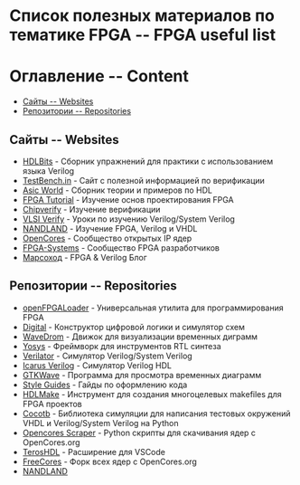 # Список полезных материалов по тематике FPGA -- FPGA useful list

# Оглавление -- Content

* [Сайты -- Websites](#Сайты----Websites)
* [Репозитории -- Repositories](#Репозитории----Repositories)

## Сайты -- Websites

* [HDLBits](https://hdlbits.01xz.net/wiki/Main_Page) - Сборник упражнений для практики с использованием языка Verilog
* [TestBench.in](https://testbench.in) - Сайт с полезной информацией по верификации
* [Asic World](https://www.asic-world.com) - Сборник теории и примеров по HDL
* [FPGA Tutorial](https://fpgatutorial.com) - Изучение основ проектирования FPGA
* [Chipverify](https://www.chipverify.com) - Изучение верификации
* [VLSI Verify](https://vlsiverify.com) - Уроки по изучению Verilog/System Verilog
* [NANDLAND](https://nandland.com) - Изучение FPGA, Verilog и VHDL
* [OpenCores](https://opencores.org) - Сообщество открытых IP ядер
* [FPGA-Systems](https://fpga-systems.ru) - Cообщество FPGA разработчиков
* [Марсоход](https://marsohod.org) - FPGA & Verilog Блог

## Репозитории -- Repositories

* [openFPGALoader](https://github.com/trabucayre/openFPGALoader) - Универсальная утилита для программирования FPGA
* [Digital](https://github.com/hneemann/Digital) - Конструктор цифровой логики и симулятор схем
* [WaveDrom](https://github.com/wavedrom/wavedrom) - Движок для визуализации временных диграмм
* [Yosys](https://github.com/YosysHQ/yosys) - Фреймворк для инструментов RTL синтеза
* [Verilator](https://github.com/verilator/verilator) - Симулятор Verilog/System Verilog
* [Icarus Verilog](https://github.com/steveicarus/iverilog) - Симулятор Verilog HDL
* [GTKWave](https://github.com/gtkwave/gtkwave) - Программа для просмотра временных диаграмм
* [Style Guides](https://github.com/lowRISC/style-guides) - Гайды по оформлению кода
* [HDLMake](https://github.com/HDLMake/hdl-make) - Инструмент для создания многоцелевых makefiles для FPGA проектов
* [Cocotb](https://github.com/cocotb/cocotb) - Библиотека симуляции для написания тестовых окружений VHDL и Verilog/System Verilog на Python
* [Opencores Scraper](https://github.com/fabriziotappero/opencores-scraper) - Python скрипты для скачивания ядер с OpenCores.org
* [TerosHDL](https://github.com/TerosTechnology/vscode-terosHDL) - Расширение для VSCode
* [FreeCores](https://github.com/freecores) - Форк всех ядер с OpenCores.org
* [NANDLAND](https://github.com/nandland)
